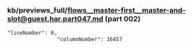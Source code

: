 ### kb/previews_full/flows__master-first__master-and-slot@guest.har.part047.md (part 002)

```md
"lineNumber": 0,
                "columnNumber": 16457
              
```

```

